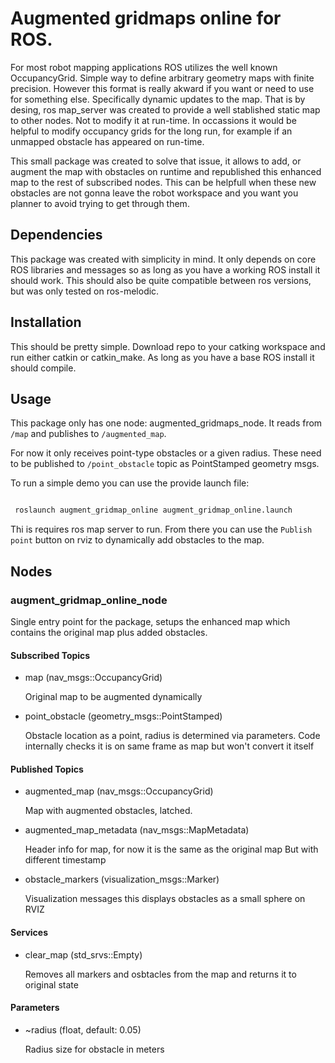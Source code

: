 # Augmented gridmaps online for ROS.

For most robot mapping applications ROS utilizes the well known OccupancyGrid.
Simple way to define arbitrary geometry maps with finite precision.  However
this format is really akward if you want or need to use for something else.
Specifically dynamic updates to the map.  That is by desing, ros map_server was
created to provide a well stablished static map to other nodes. Not to modify
it at run-time. In occassions it would be helpful to modify occupancy grids for
the long run, for example if an unmapped obstacle has appeared on run-time. 

This small package was created to solve that issue, it allows to add, or
augment the map with obstacles on runtime and republished this enhanced map to
the rest of subscribed nodes. This can be helpfull when these new obstacles are
not gonna leave the robot workspace and you want you planner to avoid trying to
get through them.

## Dependencies

This package was created with simplicity in mind. It only depends on core ROS
libraries and messages so as long as you have a working ROS install it should
work.  This should also be quite compatible between ros versions, but was only
tested on ros-melodic.

## Installation

This should be pretty simple. Download repo to your catking workspace and run
either catkin or catkin_make. As long as you have a base ROS install it should
compile.

##  Usage

This package only has one node: augmented_gridmaps_node. It reads from `/map`
and publishes to `/augmented_map`.

For now it only receives point-type obstacles or a given radius. These need to
be published to `/point_obstacle` topic as PointStamped geometry msgs.

To run a simple demo you can use the provide launch file:

```bash

 roslaunch augment_gridmap_online augment_gridmap_online.launch 

``` 

Thi is requires ros map server to run. From there you can use the `Publish point`
button on rviz to dynamically add obstacles to the map. 

## Nodes

### augment_gridmap_online_node

Single entry point for the package, setups the enhanced map  which 
contains the original map plus added obstacles.

#### Subscribed Topics

- map (nav_msgs::OccupancyGrid) 

    Original map to be augmented dynamically

- point_obstacle (geometry_msgs::PointStamped)

    Obstacle location as a point, radius is determined via parameters.  Code
internally checks it is on same frame as map but won't convert it itself

#### Published Topics 

- augmented_map (nav_msgs::OccupancyGrid)

    Map with augmented obstacles, latched.

- augmented_map_metadata (nav_msgs::MapMetadata)

    Header info for map, for now it is the same as the original map
    But with different timestamp

- obstacle_markers (visualization_msgs::Marker)
  
    Visualization messages this displays obstacles as a small sphere
    on RVIZ

#### Services

- clear_map (std_srvs::Empty)
    
    Removes all markers and osbtacles from the map and returns it 
    to original state

#### Parameters

- ~radius (float, default: 0.05)

    Radius size for obstacle in meters                     



